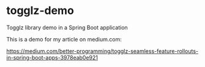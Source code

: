 # togglz-demo
Togglz library demo in a Spring Boot application

This is a demo for my article on medium.com:

https://medium.com/better-programming/togglz-seamless-feature-rollouts-in-spring-boot-apps-3978eab0e921
